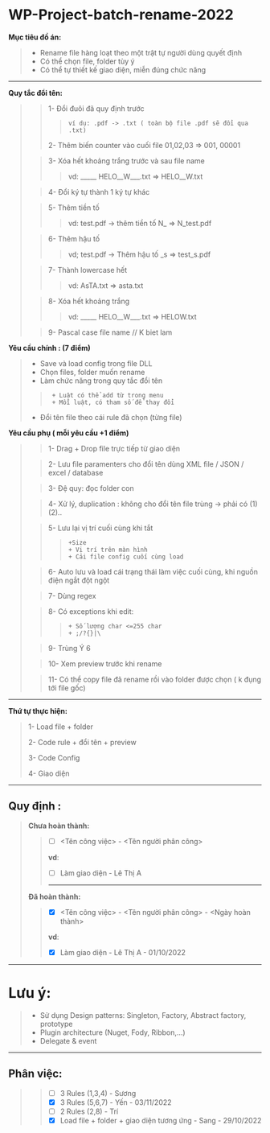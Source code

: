# WP-Project-batch-rename-2022

**Mục tiêu đồ án:**
>	- Rename file hàng loạt theo một trật tự người dùng quyết định 
>	- Có thể chọn file, folder tùy ý
>	- Có thể tự thiết kế giao diện, miễn đúng chức năng
---

**Quy tắc đổi tên:**
>>	1- Đổi đuôi đã quy định trước 
>>>		ví dụ: .pdf -> .txt ( toàn bộ file .pdf sẽ đổi qua .txt)
>>	2- Thêm biến counter vào cuối file 01,02,03 => 001, 00001
>
>>	3- Xóa hết khoảng trắng trước và sau file name
>>>	 vd: _____ HELO__W___.txt => HELO__W.txt
>
>>	4- Đổi ký tự thành 1 ký tự khác
>
>>	5- Thêm tiền tố
>>>	vd: test.pdf -> thêm tiền tố N_ => N_test.pdf
>
>>	6- Thêm hậu tố
>>>	vd; test.pdf -> Thêm hậu tố _s => test_s.pdf
>
>>	7- Thành lowercase hết
>>>	vd: AsTA.txt => asta.txt
>
>>	8- Xóa hết khoảng trắng
>>>	 vd: _____ HELO__W___.txt => HELOW.txt
>
>>	9- Pascal case file name // K biet lam
	
**Yêu cầu chính : (7 điểm)**
>	- Save và load config trong file DLL
>	- Chọn files, folder muốn rename
>	- Làm chức năng trong quy tắc đổi tên
>>		+ Luật có thể add từ trong menu
>>		+ Mỗi luật, có tham số để thay đổi
>	- Đổi tên file theo cái rule đã chọn (từng file)

**Yêu cầu phụ ( mỗi yêu cầu +1 điểm)**
>>	1- Drag + Drop file trực tiếp từ giao diện
>
>>	2- Lưu file paramenters cho đổi tên dùng XML file / JSON / excel / database
>
>>	3- Đệ quy: đọc folder con
>
>>	4- Xử lý, duplication : không cho đổi tên file trùng -> phải có (1) (2)..
>
>>	5- Lưu lại vị trí cuối cùng khi tắt 
>>>		+Size
>>>		+ Vị trí trên màn hình 
>>>		+ Cái file config cuối cùng load
>
>>	6- Auto lưu và load cái trạng thái làm việc cuối cùng, khi nguồn điện ngắt đột ngột
>
>>	7- Dùng regex
>
>>	8- Có exceptions khi edit: 
>>>		+ Số lượng char <=255 char
>>>		+ ;/?{}|\
>
>>	9- Trùng Ý 6
>
>>	10- Xem preview trước khi rename
>
>>	11- Có thể copy file đã rename rồi vào folder được chọn ( k đụng tới file gốc)

---
	
**Thứ tự thực hiện:**
> 1- Load file + folder 
> 
> 2- Code rule + đổi tên + preview
> 
> 3- Code Config
> 
> 4- Giao diện

---
## Quy định :
> **Chưa hoàn thành:**
>> - [ ]  <Tên công việc> - <Tên người phân công> 
>>
>> **vd**:
>>  - [ ]  Làm giao diện - Lê Thị A
>> ---
> **Đã hoàn thành:**
>> - [X]  <Tên công việc> - <Tên người phân công> - <Ngày hoàn thành>
>>
>> **vd**:
>>  - [X]  Làm giao diện - Lê Thị A - 01/10/2022

----
# Lưu ý:
> - Sử dụng Design patterns: Singleton, Factory, Abstract factory, prototype
> - Plugin architecture (Nuget, Fody, Ribbon,...)
> - Delegate & event
---
## Phân việc:
>> - [ ]  3 Rules (1,3,4) - Sương
>> - [X]  3 Rules (5,6,7) - Yến - 03/11/2022
>> - [ ]  2 Rules (2,8) - Trí
>> - [X]  Load file + folder + giao diện tương ứng - Sang - 29/10/2022






